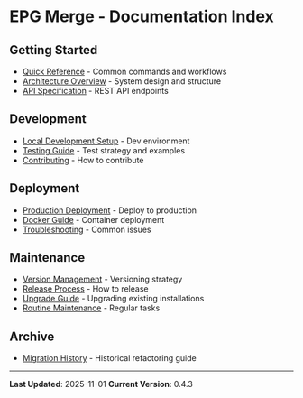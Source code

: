 # EPG Merge - Documentation Index

## Getting Started
- [Quick Reference](QUICK_REFERENCE.md) - Common commands and workflows
- [Architecture Overview](ARCHITECTURE.md) - System design and structure
- [API Specification](API-SPEC.md) - REST API endpoints

## Development
- [Local Development Setup](development/LOCAL_DEV.md) - Dev environment
- [Testing Guide](development/TESTING.md) - Test strategy and examples
- [Contributing](development/CONTRIBUTING.md) - How to contribute

## Deployment
- [Production Deployment](deployment/DEPLOYMENT.md) - Deploy to production
- [Docker Guide](deployment/DOCKER.md) - Container deployment
- [Troubleshooting](deployment/TROUBLESHOOTING.md) - Common issues

## Maintenance
- [Version Management](maintenance/VERSION.md) - Versioning strategy
- [Release Process](maintenance/RELEASE.md) - How to release
- [Upgrade Guide](maintenance/UPGRADE.md) - Upgrading existing installations
- [Routine Maintenance](maintenance/MAINTENANCE.md) - Regular tasks

## Archive
- [Migration History](archive/MIGRATION.md) - Historical refactoring guide

---

**Last Updated**: 2025-11-01
**Current Version**: 0.4.3